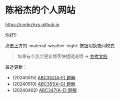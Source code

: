 # 陈裕杰的个人网站

<https://codezhxs.github.io>

你好!!

点击上方的 :material-weather-night: 按钮切换夜间模式

> 如果有空我会更新博客快捷键说明 -> [参考文档](https://squidfunk.github.io/mkdocs-material/setup/setting-up-navigation/#keyboard-shortcuts-mkdocsyml)

最近更新：

- (20240515) [ABC352(A-F) 题解](./algorithm/AtCoder/abc352.md)
- (20240510) [ABC351(A-G) 题解](./algorithm/AtCoder/abc351.md)
- (20240402) [ABC347(A-E) 题解](./algorithm/AtCoder/abc347.md)



